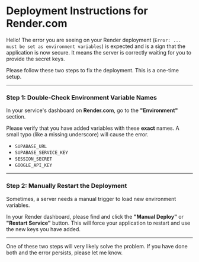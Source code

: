 # Deployment Instructions for Render.com

Hello! The error you are seeing on your Render deployment (`Error: ... must be set as environment variables`) is expected and is a sign that the application is now secure. It means the server is correctly waiting for you to provide the secret keys.

Please follow these two steps to fix the deployment. This is a one-time setup.

---

### Step 1: Double-Check Environment Variable Names

In your service's dashboard on **Render.com**, go to the **"Environment"** section.

Please verify that you have added variables with these **exact** names. A small typo (like a missing underscore) will cause the error.

*   `SUPABASE_URL`
*   `SUPABASE_SERVICE_KEY`
*   `SESSION_SECRET`
*   `GOOGLE_API_KEY`

---

### Step 2: Manually Restart the Deployment

Sometimes, a server needs a manual trigger to load new environment variables.

In your Render dashboard, please find and click the **"Manual Deploy"** or **"Restart Service"** button. This will force your application to restart and use the new keys you have added.

---

One of these two steps will very likely solve the problem. If you have done both and the error persists, please let me know.
